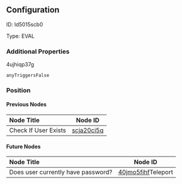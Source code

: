 # <nil>
## Configuration
ID:  ld5015scb0

Type: EVAL 







### Additional Properties
4ujhiqp37g
```string 
anyTriggersFalse
```





### Position

#### Previous Nodes
| Node Title | Node ID |
| :------------- | ------------ |
| Check If User Exists | [scja20ci5q](./scja20ci5q.md) | 
 
 #### Future Nodes
| Node Title | Node ID |
| :------------- | ------------ |
| Does user currently have password? |[40jmo5fihf](./40jmo5fihf.md)Teleport |[4ujhiqp37g](./4ujhiqp37g.md) | 
